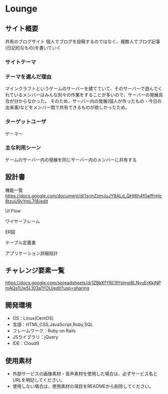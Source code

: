 # Lounge

## サイト概要
共有のブログサイト
個人でブログを投稿するのではなく、複数人でブログ記事(日記的なもの)を書いていく

### サイトテーマ

### テーマを選んだ理由
マインクラフトというゲームのサーバーを建てていて、そのサーバーで遊んでくれているメンバーはみんな別々の作業をすることが多いので、サーバーの発展具合が分からなかった。
そのため、サーバー内の発展(個人が作ったもの・今日の出来事)などをメンバー間で共有できるものが欲しかったため。

### ターゲットユーザ
ゲーマー

### 主な利用シーン
ゲームのサーバー内の発展を同じサーバー内のメンバーに共有する

## 設計書

機能一覧<br>
https://docs.google.com/document/d/1srmZzmJuJY8ALd_QHt6h4f0alffnHc8tzuU9vYmL7f8/edit

UI Flow

ワイヤーフレーム

ER図

テーブル定義書

アプリケーション詳細設計


## チャレンジ要素一覧
https://docs.google.com/spreadsheets/d/1ZBkKfYRC9YsImpBLNyuErKkjNPmAQs1Uw5L103a1YOU/edit?usp=sharing

## 開発環境
- OS：Linux(CentOS)
- 言語：HTML,CSS,JavaScript,Ruby,SQL
- フレームワーク：Ruby on Rails
- JSライブラリ：jQuery
- IDE：Cloud9

## 使用素材
- 外部サービスの画像素材・音声素材を使用した場合は、必ずサービス名とURLを明記してください。
- 使用しない場合は、使用素材の項目をREADMEから削除してください。
